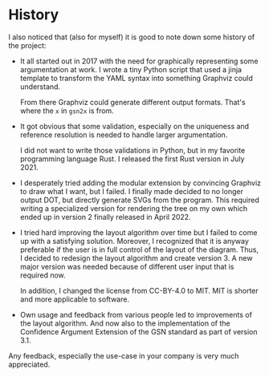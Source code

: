
# History

I also noticed that (also for myself) it is good to note down some history of the project:

- It all started out in 2017 with the need for graphically representing some argumentation at work.
  I wrote a tiny Python script that used a jinja template to transform the YAML syntax
  into something Graphviz could understand.

  From there Graphviz could generate different output formats. That's where the `x` in `gsn2x` is from.

- It got obvious that some validation, especially on the uniqueness and reference resolution is needed
  to handle larger argumentation.
  
  I did not want to write those validations in Python, but in my favorite programming language Rust.
  I released the first Rust version in July 2021.
  
- I desperately tried adding the modular extension by convincing Graphviz to draw what I want, but I failed.
  I finally made decided to no longer output DOT, but directly generate SVGs from the program.
  This required writing a specialized version for rendering the tree on my own which ended up in version 2 
  finally released in April 2022.

- I tried hard improving the layout algorithm over time but I failed to come up with a satisfying solution.
  Moreover, I recognized that it is anyway preferable if the user is in full control of the layout of the diagram.
  Thus, I decided to redesign the layout algorithm and create version 3. A new major version was needed because of different user input that is required now.

  In addition, I changed the license from CC-BY-4.0 to MIT. MIT is shorter and more applicable to software.

- Own usage and feedback from various people led to improvements of the layout algorithm.
  And now also to the implementation of the Confidence Argument Extension of the GSN standard as 
  part of version 3.1.

Any feedback, especially the use-case in your company is very much appreciated.

